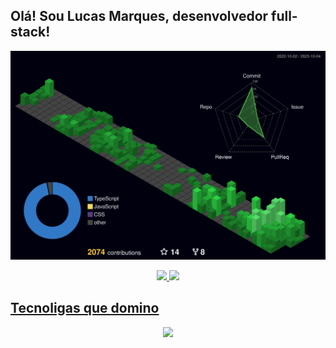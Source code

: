 ## Olá! Sou Lucas Marques, desenvolvedor  full-stack!

![Status](./profile-3d-contrib/profile-night-green.svg)
  
<div align="center">
  <a href="https://github.com/codedbylucas">
  <img height="210em" src="https://github-readme-stats.vercel.app/api?username=codedbylucas&show_icons=true&theme=dracula&count_private=true"/>
  <img height="210em" src="https://github-readme-stats.vercel.app/api/top-langs/?username=codedbylucas&layout=compact&langs_count=7&theme=dracula"/>
</div>
    
## Tecnoligas que domino

<p align="center">
  <a href="https://skillicons.dev">
    <img src="https://skillicons.dev/icons?i=js,ts,nodejs,jest,express,nestjs,prisma,sequelize,mongodb,postgres,git,postman,heroku,netlify,vercel,docker,react,html,css,sass,figma" />
  </a>
</p>
  

